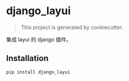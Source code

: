 # django_layui

> This project is generated by cookiecutter.

集成 layui 的 django 插件。

## Installation

`pip install django_layui`
